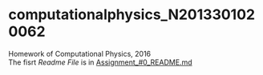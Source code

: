 # computationalphysics_N2013301020062
Homework of Computational Physics, 2016  
The fisrt *Readme File* is in [Assignment_#0_README.md](https://github.com/loading99pct/computationalphysics_N2013301020062/blob/master/Assignment_%230_README.md)




